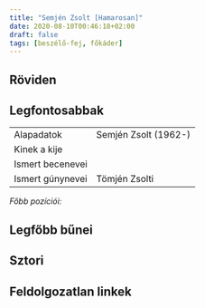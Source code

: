 ```yaml
---
title: "Semjén Zsolt [Hamarosan]"
date: 2020-08-10T00:46:18+02:00
draft: false
tags: [beszélő-fej, főkáder]
---
```


## Röviden



## Legfontosabbak

|                           |                                                                    |
| :---                      | :----                                                              |
| Alapadatok                | Semjén Zsolt (1962-)                                               |
| Kinek a kije              |                                                                    |
| Ismert becenevei          |                                                                    |
| Ismert gúnynevei          | Tömjén Zsolti                                                      |

*Főbb pozíciói:*


## Legfőbb bűnei



## Sztori

## Feldolgozatlan linkek
